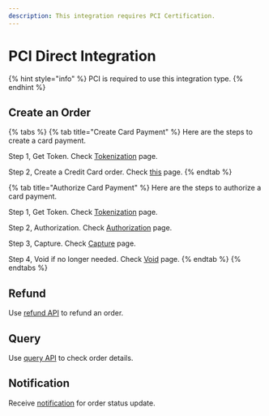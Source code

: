 ```yaml
---
description: This integration requires PCI Certification.
---
```


# PCI Direct Integration

{% hint style="info" %}
PCI is required to use this integration type.
{% endhint %}

## Create an Order

{% tabs %}
{% tab title="Create Card Payment" %}
Here are the steps to create a card payment.

Step 1, Get Token. Check [Tokenization](tokenize.md) page.

Step 2, Create a Credit Card order. Check [this](creditcard.md) page.
{% endtab %}

{% tab title="Authorize Card Payment" %}
Here are the steps to authorize a card payment.

Step 1, Get Token. Check [Tokenization](tokenize.md) page.

Step 2, Authorization. Check [Authorization](authorization.md) page.

Step 3, Capture. Check [Capture](caputre.md) page.

Step 4, Void if no longer needed. Check [Void](void.md) page.
{% endtab %}
{% endtabs %}

## Refund

Use [refund API](../refund.md) to refund an order.

## Query

Use [query API](../payin-detail.md) to check order details.

## Notification

Receive [notification](../notification/) for order status update.
